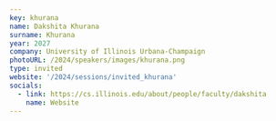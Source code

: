 ```yaml
---
key: khurana 
name: Dakshita Khurana
surname: Khurana
year: 2027
company: University of Illinois Urbana-Champaign
photoURL: /2024/speakers/images/khurana.png
type: invited
website: '/2024/sessions/invited_khurana'
socials:
  - link: https://cs.illinois.edu/about/people/faculty/dakshita
    name: Website
---
```

